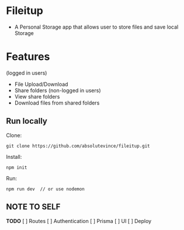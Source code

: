 # Fileitup

- A Personal Storage app that allows user to store files and save local Storage


# Features
(logged in users)
- File Upload/Download
- Share folders
(non-logged in users)
- View share folders
- Download files from shared folders


## Run locally

Clone:
```
git clone https://github.com/absolutevince/fileitup.git
```
Install:
```
npm init
```
Run:
```
npm run dev  // or use nodemon
```


## NOTE TO SELF
**TODO**
[ ] Routes
[ ] Authentication
[ ] Prisma
[ ] UI
[ ] Deploy
